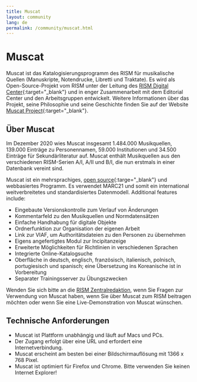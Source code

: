 ```yaml
---
title: Muscat
layout: community
lang: de
permalink: /community/muscat.html
---
```


# Muscat

Muscat ist das Katalogisierungsprogramm des RISM für musikalische Quellen (Manuskripte, Notendrucke, Libretti und Traktate). Es wird als Open-Source-Projekt vom RISM unter der Leitung des [RISM Digital Center](https://rism.digital){:target="_blank"} und in enger Zusammenarbeit mit dem Editorial Center und den Arbeitsgruppen entwickelt. Weitere Informationen über das Projekt, seine Philosophie und seine Geschichte finden Sie auf der Website [Muscat Project](http://muscat-project.org/history.html){:target="_blank"}.

## Über Muscat

Im Dezember 2020 wies Muscat insgesamt 1.484.000 Musikquellen, 139.000 Einträge zu Personennamen, 59.000 Institutionen und 34.500 Einträge für Sekundärliteratur auf. Muscat enthält Musikquellen aus den verschiedenen RISM-Serien A/I, A/II und B/I, die nun erstmals in einer Datenbank vereint sind. 

Muscat ist ein mehrsprachiges, [open source](https://github.com/rism-ch/muscat){:targe="_blank"} und webbasiertes Programm. Es verwendet MARC21 und somit ein international weitverbreitetes und standardisiertes Datenmodell. Additional features include:
* Eingebaute Versionskontrolle zum Verlauf von Änderungen
* Kommentarfeld zu den Musikquellen und Normdatensätzen
* Einfache Handhabung für digitale Objekte
* Ordnerfunktion zur Organisation der eigenen Arbeit
* Link zur VIAF, um Authoritätsdateien zu den Personen zu übernehmen
* Eigens angefertigtes Modul zur Incipitanzeige
* Erweiterte Möglichkeiten für Richtlinien in verschiedenen Sprachen
* Integrierte Online-Katalogsuche
* Oberfläche in deutsch, englisch, französisch, italienisch, polnisch, portugiesisch und spanisch; eine Übersetzung ins Koreanische ist in Vorbereitung
* Separater Trainingsserver zu Übungszwecken

Wenden Sie sich bitte an die [RISM Zentralredaktion](mailto:contact@rism.info), wenn Sie Fragen zur Verwendung von Muscat haben, wenn Sie über Muscat zum RISM beitragen möchten oder wenn Sie eine Live-Demonstration von Muscat wünschen.

## Technische Anforderungen

* Muscat ist Plattform unabhängig und läuft auf Macs und PCs.
* Der Zugang erfolgt über eine URL und erfordert eine Internetverbindung.
* Muscat erscheint am besten bei einer Bildschirmauflösung mit 1366 x 768 Pixel.
* Muscat ist optimiert für Firefox und Chrome. Bitte verwenden Sie keinen Internet Explorer!
